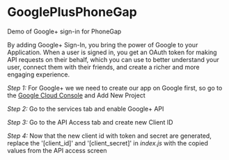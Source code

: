 GooglePlusPhoneGap
==================

Demo of Google+ sign-in for PhoneGap

By adding Google+ Sign-In, you bring the power of Google to your Application. When a user is signed in, you get an OAuth token for making API requests on their behalf, which you can use to better understand your user, connect them with their friends, and create a richer and more engaging experience.

*Step 1:* For Google+ we we need to create our app on Google first, so go to the [Google Cloud Console](https://cloud.google.com/console/project/209773850925?redirected=true) and Add New Project

*Step 2:* Go to the services tab and enable Google+ API

*Step 3:* Go to the API Access tab and create new Client ID

*Step 4:* Now that the new client id with token and secret are generated, replace the '[client_id]' and '[client_secret]' in _index.js_ with the copied values from the API access screen
